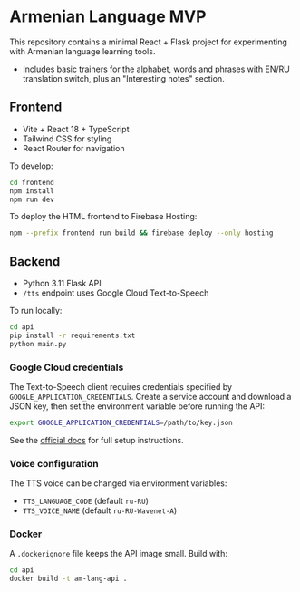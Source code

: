 # Armenian Language MVP

This repository contains a minimal React + Flask project for experimenting with Armenian language learning tools.

- Includes basic trainers for the alphabet, words and phrases with EN/RU translation switch, plus an "Interesting notes" section.
## Frontend
- Vite + React 18 + TypeScript
- Tailwind CSS for styling
- React Router for navigation

To develop:
```bash
cd frontend
npm install
npm run dev
```

To deploy the HTML frontend to Firebase Hosting:
```bash
npm --prefix frontend run build && firebase deploy --only hosting
```

## Backend
- Python 3.11 Flask API
- `/tts` endpoint uses Google Cloud Text-to-Speech

To run locally:
```bash
cd api
pip install -r requirements.txt
python main.py
```

### Google Cloud credentials
The Text-to-Speech client requires credentials specified by `GOOGLE_APPLICATION_CREDENTIALS`. Create a service account and download a JSON key, then set the environment variable before running the API:
```bash
export GOOGLE_APPLICATION_CREDENTIALS=/path/to/key.json
```
See the [official docs](https://cloud.google.com/text-to-speech/docs/before-you-begin) for full setup instructions.

### Voice configuration
The TTS voice can be changed via environment variables:
- `TTS_LANGUAGE_CODE` (default `ru-RU`)
- `TTS_VOICE_NAME` (default `ru-RU-Wavenet-A`)

### Docker
A `.dockerignore` file keeps the API image small. Build with:
```bash
cd api
docker build -t am-lang-api .
```
